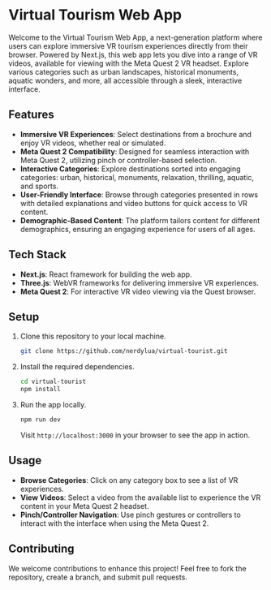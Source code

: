 # Virtual Tourism Web App

Welcome to the Virtual Tourism Web App, a next-generation platform where users can explore immersive VR tourism experiences directly from their browser. Powered by Next.js, this web app lets you dive into a range of VR videos, available for viewing with the Meta Quest 2 VR headset. Explore various categories such as urban landscapes, historical monuments, aquatic wonders, and more, all accessible through a sleek, interactive interface.

## Features

- **Immersive VR Experiences**: Select destinations from a brochure and enjoy VR videos, whether real or simulated.
- **Meta Quest 2 Compatibility**: Designed for seamless interaction with Meta Quest 2, utilizing pinch or controller-based selection.
- **Interactive Categories**: Explore destinations sorted into engaging categories: urban, historical, monuments, relaxation, thrilling, aquatic, and sports.
- **User-Friendly Interface**: Browse through categories presented in rows with detailed explanations and video buttons for quick access to VR content.
- **Demographic-Based Content**: The platform tailors content for different demographics, ensuring an engaging experience for users of all ages.

## Tech Stack

- **Next.js**: React framework for building the web app.
- **Three.js**: WebVR frameworks for delivering immersive VR experiences.
- **Meta Quest 2**: For interactive VR video viewing via the Quest browser.

## Setup

1. Clone this repository to your local machine.
    ```bash
    git clone https://github.com/nerdylua/virtual-tourist.git
    ```
2. Install the required dependencies.
    ```bash
    cd virtual-tourist
    npm install
    ```
3. Run the app locally.
    ```bash
    npm run dev
    ```
    Visit `http://localhost:3000` in your browser to see the app in action.

## Usage

- **Browse Categories**: Click on any category box to see a list of VR experiences. 
- **View Videos**: Select a video from the available list to experience the VR content in your Meta Quest 2 headset.
- **Pinch/Controller Navigation**: Use pinch gestures or controllers to interact with the interface when using the Meta Quest 2.

## Contributing

We welcome contributions to enhance this project! Feel free to fork the repository, create a branch, and submit pull requests.
